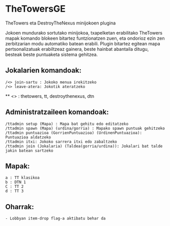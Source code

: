 # TheTowersGE

TheTowers eta DestroyTheNexus minijokoen plugina

Jokoen mundurako sortutako minijokoa, txapelketan erabilitako TheTowers mapak komando blokeen bitartez funtzionatzen zuen, eta ondorioz ezin zen zerbitzarian modu automatiko batean erabili. Plugin bitartez egitean mapa pertsonalizatuak erabiltzeaz gainera, beste hainbat abantaila ditugu, besteak beste puntuaketa sistema gehitzea.

## Jokalarien komandoak:

    /<> join-sartu : Jokoko menua irekitzeko
    /<> leave-atera: Jokotik ateratzeko
** <> : thetowers, tt, destroythenexus, dtn

## Administratzaileen komandoak:

    /ttadmin setup (Mapa) : Mapa bat gehitu edo editatzeko
    /ttadmin spawn (Mapa) (urdina/gorria) : Mapako spawn puntuak gehitzeko
    /ttadmin puntuazioa (GorrienPuntuazioa) (UrdinenPuntuazioa): Puntuazioa aldatzeko
    /ttadmin itxi: Jokoko sarrera itxi edo zabaltzeko
    /ttadmin join (Jokalaria) (Taldea(gorria/urdina)): Jokalari bat talde jakin batean sartzeko

## Mapak:
    a : TT klasikoa
    b : DTN 1
    C : TT 2
    d : TT 3

## Oharrak:
    - Lobbyan item-drop flag-a aktibatu behar da
